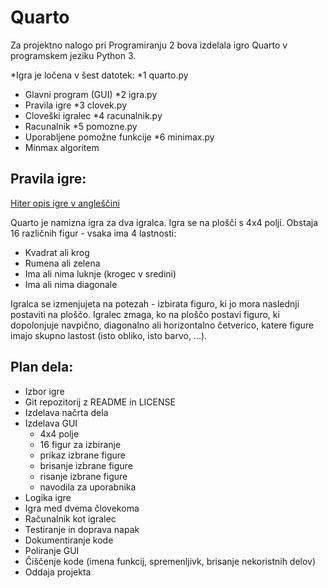 # Quarto

Za projektno nalogo pri Programiranju 2 bova izdelala igro Quarto v programskem jeziku Python 3.

*Igra je ločena v šest datotek:
*1 quarto.py
 * Glavni program (GUI)
*2 igra.py
 * Pravila igre
*3 clovek.py
 * Cloveški igralec
*4 racunalnik.py
 * Racunalnik
*5 pomozne.py
 * Uporabljene pomožne funkcije
*6 minimax.py
 * Minmax algoritem

## Pravila igre:
[Hiter opis igre v angleščini](https://en.wikipedia.org/wiki/Quarto_(board_game))

Quarto je namizna igra za dva igralca. Igra se na plošči s 4x4 polji. Obstaja 16 različnih figur - vsaka ima 4 lastnosti:
* Kvadrat ali krog
* Rumena ali zelena
* Ima ali nima luknje (krogec v sredini)
* Ima ali nima diagonale

Igralca se izmenjujeta na potezah - izbirata figuro, ki jo mora naslednji postaviti na ploščo. Igralec zmaga, ko na ploščo postavi figuro, ki dopolonjuje navpično, diagonalno ali horizontalno četverico, katere figure imajo skupno lastost (isto obliko, isto barvo, ...).


## Plan dela:
* Izbor igre
* Git repozitorij z README in LICENSE
* Izdelava načrta dela
* Izdelava GUI
  * 4x4 polje
  * 16 figur za izbiranje
  * prikaz izbrane figure
  * brisanje izbrane figure
  * risanje izbrane figure
  * navodila za uporabnika
* Logika igre
* Igra med dvema človekoma
* Računalnik kot igralec
* Testiranje in doprava napak
* Dokumentiranje kode
* Poliranje GUI
* Čiščenje kode (imena funkcij, spremenljivk, brisanje nekoristnih delov)
* Oddaja projekta
